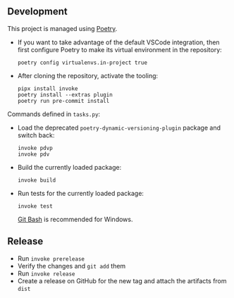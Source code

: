 ## Development
This project is managed using [Poetry](https://poetry.eustace.io).

* If you want to take advantage of the default VSCode integration,
  then first configure Poetry to make its virtual environment in the repository:
  ```
  poetry config virtualenvs.in-project true
  ```
* After cloning the repository, activate the tooling:
  ```
  pipx install invoke
  poetry install --extras plugin
  poetry run pre-commit install
  ```

Commands defined in `tasks.py`:

* Load the deprecated `poetry-dynamic-versioning-plugin` package and switch back:
  ```
  invoke pdvp
  invoke pdv
  ```
* Build the currently loaded package:
  ```
  invoke build
  ```
* Run tests for the currently loaded package:
  ```
  invoke test
  ```
  [Git Bash](https://git-scm.com) is recommended for Windows.

## Release
* Run `invoke prerelease`
* Verify the changes and `git add` them
* Run `invoke release`
* Create a release on GitHub for the new tag and attach the artifacts from `dist`
